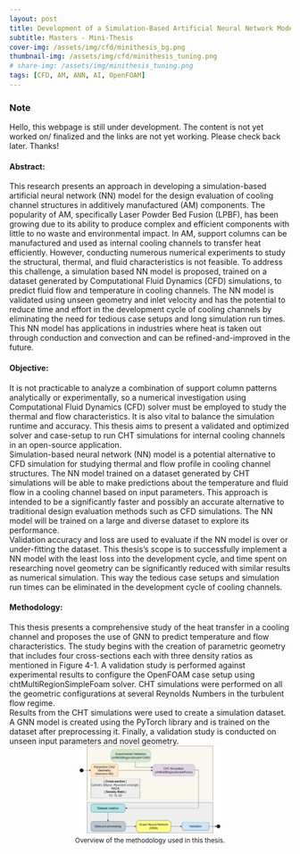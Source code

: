 ```yaml
---
layout: post
title: Development of a Simulation-Based Artificial Neural Network Model for Design Evaluation of Additively Manufactured Cooling Channel Structures
subtitle: Masters - Mini-Thesis
cover-img: /assets/img/cfd/minithesis_bg.png
thumbnail-img: /assets/img/cfd/minithesis_tuning.png
# share-img: /assets/img/minithesis_tuning.png
tags: [CFD, AM, ANN, AI, OpenFOAM]
---
```


<h3>Note</h3>
Hello, this webpage is still under development. The content is not yet worked on/ finalized and the links are not yet working. Please check back later. Thanks!

<h4>Abstract:</h4>
<p>
This research presents an approach in developing a simulation-based artificial neural network (NN) model for the design evaluation of cooling channel structures in additively manufactured (AM) components. The popularity of AM, specifically Laser Powder Bed Fusion (LPBF), has been growing due to its ability to produce complex and efficient components with little to no waste and environmental impact. In AM, support columns can be manufactured and used as internal cooling channels to transfer heat efficiently. However, conducting numerous numerical experiments to study the structural, thermal, and fluid characteristics is not feasible. To address this challenge, a simulation based NN model is proposed, trained on a dataset generated by Computational Fluid Dynamics (CFD) simulations, to predict fluid flow and temperature in cooling channels. The NN model is validated using unseen geometry and inlet velocity and has the potential to reduce time and effort in the development cycle of cooling channels by eliminating the need for tedious case setups and long simulation run times. This NN model has applications in industries where heat is taken out through conduction and convection and can be refined-and-improved in the future.<br>
</p>

<h4>Objective:</h4>
<p>
It is not practicable to analyze a combination of support column patterns analytically or experimentally, so a numerical investigation using Computational Fluid Dynamics (CFD) solver must be employed to study the thermal and flow characteristics. It is also vital to balance the simulation runtime and accuracy. This thesis aims to present a validated and optimized solver and case-setup to run CHT simulations for internal cooling channels in an open-source application.<br>
Simulation-based neural network (NN) model is a potential alternative to CFD simulation for studying thermal and flow profile in cooling channel structures. The NN model trained on a dataset generated by CHT simulations will be able to make predictions about the temperature and fluid flow in a cooling channel based on input parameters. This approach is intended to be a significantly faster and possibly an accurate alternative to traditional design evaluation methods such as CFD simulations. The NN model will be trained on a large and diverse dataset to explore its performance.<br>
Validation accuracy and loss are used to evaluate if the NN model is over or under-fitting the dataset. This thesis’s scope is to successfully implement a NN model with the least loss into the development cycle, and time spent on researching novel geometry can be significantly reduced with similar results as numerical simulation.
This way the tedious case setups and simulation run times can be eliminated in the development cycle of cooling channels.<br>
</p>

<h4>Methodology:</h4>
This thesis presents a comprehensive study of the heat transfer in a cooling channel and proposes the use of GNN to predict temperature and flow characteristics. The study begins with the creation of parametric geometry that includes four cross-sections each with three density ratios as mentioned in Figure 4-1. A validation study is performed against experimental results to configure the OpenFOAM case setup using chtMultiRegionSimpleFoam solver. CHT simulations were performed on all the geometric configurations at several Reynolds Numbers in the turbulent flow regime.<br>
Results from the CHT simulations were used to create a simulation dataset. A GNN model is created using the PyTorch library and is trained on the dataset after preprocessing it. Finally, a validation study is conducted on unseen input parameters and novel geometry.<br>
<center><img src="/assets/img/mini_thesis_workflow.jpg" alt="Methodology" width="50%"></center>
<center><small>Overview of the methodology used in this thesis.</small></center><br>